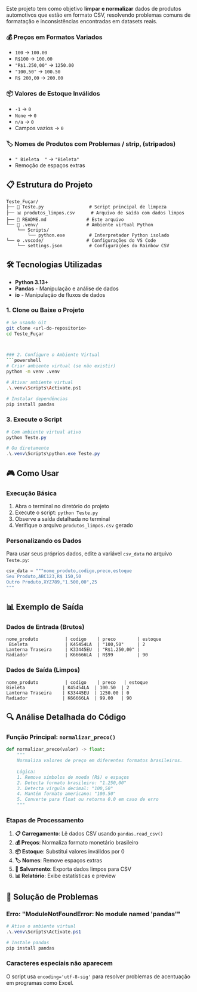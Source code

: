 


Este projeto tem como objetivo **limpar e normalizar** dados de produtos automotivos que estão em formato CSV, resolvendo problemas comuns de formatação e inconsistências encontradas em datasets reais.


### 💰 Preços em Formatos Variados
- `100` → `100.00`
- `R$100` → `100.00`
- `"R$1.250,00"` → `1250.00`
- `"100,50"` → `100.50`
- `R$ 200,00` → `200.00`

### 📦 Valores de Estoque Inválidos
- `-1` → `0`
- `None` → `0`
- `n/a` → `0`
- Campos vazios → `0`

### 🏷️ Nomes de Produtos com Problemas / strip, (stripados)
- `" Bieleta  "` → `"Bieleta"`
- Remoção de espaços extras

## 📋 Estrutura do Projeto

```
Teste_Fuçar/
├── 📄 Teste.py                 # Script principal de limpeza
├── 📊 produtos_limpos.csv      # Arquivo de saída com dados limpos
├── 📖 README.md               # Este arquivo
└── 🔧 .venv/                  # Ambiente virtual Python
    └── Scripts/
        └── python.exe         # Interpretador Python isolado
└── ⚙️ .vscode/                # Configurações do VS Code
    └── settings.json          # Configurações do Rainbow CSV
```

## 🛠️ Tecnologias Utilizadas

- **Python 3.13+**
- **Pandas** - Manipulação e análise de dados
- **io** - Manipulação de fluxos de dados



### 1. Clone ou Baixe o Projeto
```bash
# Se usando Git
git clone <url-do-repositorio>
cd Teste_Fuçar



### 2. Configure o Ambiente Virtual
```powershell
# Criar ambiente virtual (se não existir)
python -m venv .venv

# Ativar ambiente virtual
.\.venv\Scripts\Activate.ps1

# Instalar dependências
pip install pandas
```

### 3. Execute o Script
```powershell
# Com ambiente virtual ativo
python Teste.py

# Ou diretamente
.\.venv\Scripts\python.exe Teste.py
```

## 🎮 Como Usar

### Execução Básica
1. Abra o terminal no diretório do projeto
2. Execute o script: `python Teste.py`
3. Observe a saída detalhada no terminal
4. Verifique o arquivo `produtos_limpos.csv` gerado

### Personalizando os Dados
Para usar seus próprios dados, edite a variável `csv_data` no arquivo `Teste.py`:

```python
csv_data = """nome_produto,codigo,preco,estoque
Seu Produto,ABC123,R$ 150,50
Outro Produto,XYZ789,"1.500,00",25
"""
```

## 📊 Exemplo de Saída

### Dados de Entrada (Brutos)
```
nome_produto          | codigo    | preco        | estoque
 Bieleta              | K45454LA  | "100,50"     | 2
Lanterna Traseira     | K33445EU  | "R$1.250,00" | 
Radiador              | K66666LA  | R$99         | 90
```

### Dados de Saída (Limpos)
```
nome_produto          | codigo    | preco   | estoque
Bieleta              | K45454LA  | 100.50  | 2
Lanterna Traseira    | K33445EU  | 1250.00 | 0
Radiador             | K66666LA  | 99.00   | 90
```

## 🔍 Análise Detalhada do Código

### Função Principal: `normalizar_preco()`

```python
def normalizar_preco(valor) -> float:
    """
    Normaliza valores de preço em diferentes formatos brasileiros.
    
    Lógica:
    1. Remove símbolos de moeda (R$) e espaços
    2. Detecta formato brasileiro: "1.250,00"
    3. Detecta vírgula decimal: "100,50"
    4. Mantém formato americano: "100.50"
    5. Converte para float ou retorna 0.0 em caso de erro
    """
```

### Etapas de Processamento

1. **📋 Carregamento**: Lê dados CSV usando `pandas.read_csv()`
2. **💰 Preços**: Normaliza formato monetário brasileiro
3. **📦 Estoque**: Substitui valores inválidos por 0
4. **🏷️ Nomes**: Remove espaços extras
5. **💾 Salvamento**: Exporta dados limpos para CSV
6. **📊 Relatório**: Exibe estatísticas e preview


## 🐛 Solução de Problemas

### Erro: "ModuleNotFoundError: No module named 'pandas'"
```powershell
# Ative o ambiente virtual
.\.venv\Scripts\Activate.ps1

# Instale pandas
pip install pandas
```


### Caracteres especiais não aparecem
O script usa `encoding='utf-8-sig'` para resolver problemas de acentuação em programas como Excel.
